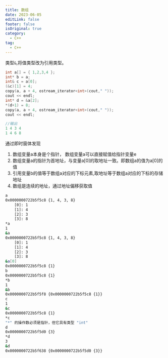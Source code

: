 ```yaml
---
title: 数组
date: 2023-06-05
editLink: false
footer: false
isOriginal: true
category:
  - C++
tag:
  - C++
---
```


类型`&`,将值类型改为引用类型。

```c++
int a[] = { 1,2,3,4 };
int* b = a;
int& c = a[0];
(&c)[1] = 4;
copy(a, a + 4, ostream_iterator<int>(cout," "));
cout << endl;
int* d = &a[2];
*(d+1) = 8;
copy(a, a + 4, ostream_iterator<int>(cout," "));
cout << endl;

//输出
1 4 3 4
1 4 6 8
```

通过即时窗体发现
1. 数组变量a本身是个指针， 数组变量a可以直接赋值给指针变量e
2. 数组变量a的指针为首地址，与变量a[0]的取地址一致。即数组a的值为a[0]的值
3. 引用变量b的值等于数组a对应的下标元素,取地址等于数组a对应的下标的存储地址
4. 数组是连续的地址，通过地址偏移获取值

```bash
a
0x0000000722b5f5c8 {1, 4, 3, 8}
    [0]: 1
    [1]: 4
    [2]: 3
    [3]: 8
*a
1
&a
0x0000000722b5f5c8 {1, 4, 3, 8}
    [0]: 1
    [1]: 4
    [2]: 3
    [3]: 8
&a[0]
0x0000000722b5f5c8 {1}
b
0x0000000722b5f5c8 {1}
*b
1
&b
0x0000000722b5f5f8 {0x0000000722b5f5c8 {1}}
c
1
&c
0x0000000722b5f5c8 {1}
*c
"*" 的操作数必须是指针，但它具有类型 "int"
d
0x0000000722b5f5d0 {3}
*d
3
&d
0x0000000722b5f638 {0x0000000722b5f5d0 {3}}
```